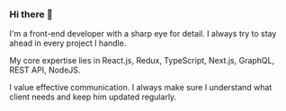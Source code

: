 ### Hi there 👋
I'm a front-end developer with a sharp eye for detail. I always try to stay ahead in every project I handle.

My core expertise lies in React.js, Redux, TypeScript, Next.js, GraphQL, REST API, NodeJS.

I value effective communication. I always make sure I understand what client needs and keep him updated regularly.
<!--
**svkndeveloper/svkndeveloper** is a ✨ _special_ ✨ repository because its `README.md` (this file) appears on your GitHub profile.

Here are some ideas to get you started:

- 🔭 I’m currently working on ...
- 🌱 I’m currently learning ...
- 👯 I’m looking to collaborate on ...
- 🤔 I’m looking for help with ...
- 💬 Ask me about ...
- 📫 How to reach me: ...
- 😄 Pronouns: ...
- ⚡ Fun fact: ...
-->
